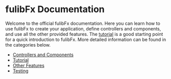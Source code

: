 # fulibFx Documentation

Welcome to the official fulibFx documentation.
Here you can learn how to use fulibFx to create your application, define controllers and components, and use all the other provided features.
The [tutorial](tutorial/how-to-start.md) is a good starting point for a quick introduction to fulibFx.
More detailed information can be found in the categories below.

- [Controllers and Components](controller/README.md)
- [Tutorial](tutorial/how-to-start.md)
- [Other Features](features/README.md)
- [Testing](testing/README.md)
